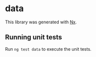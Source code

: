 # data

This library was generated with [Nx](https://nx.dev).

## Running unit tests

Run `ng test data` to execute the unit tests.
